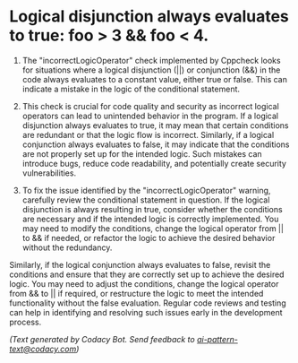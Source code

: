 # Logical disjunction always evaluates to true: foo > 3 && foo < 4.

1. The "incorrectLogicOperator" check implemented by Cppcheck looks for situations where a logical disjunction (||) or conjunction (&&) in the code always evaluates to a constant value, either true or false. This can indicate a mistake in the logic of the conditional statement.

2. This check is crucial for code quality and security as incorrect logical operators can lead to unintended behavior in the program. If a logical disjunction always evaluates to true, it may mean that certain conditions are redundant or that the logic flow is incorrect. Similarly, if a logical conjunction always evaluates to false, it may indicate that the conditions are not properly set up for the intended logic. Such mistakes can introduce bugs, reduce code readability, and potentially create security vulnerabilities.

3. To fix the issue identified by the "incorrectLogicOperator" warning, carefully review the conditional statement in question. If the logical disjunction is always resulting in true, consider whether the conditions are necessary and if the intended logic is correctly implemented. You may need to modify the conditions, change the logical operator from || to && if needed, or refactor the logic to achieve the desired behavior without the redundancy.

Similarly, if the logical conjunction always evaluates to false, revisit the conditions and ensure that they are correctly set up to achieve the desired logic. You may need to adjust the conditions, change the logical operator from && to || if required, or restructure the logic to meet the intended functionality without the false evaluation. Regular code reviews and testing can help in identifying and resolving such issues early in the development process.

_(Text generated by Codacy Bot. Send feedback to ai-pattern-text@codacy.com)_
